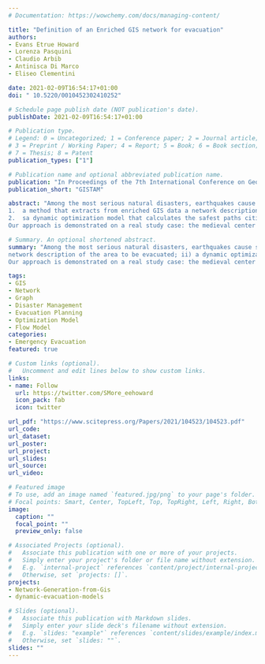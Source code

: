 ```yaml
---
# Documentation: https://wowchemy.com/docs/managing-content/

title: "Definition of an Enriched GIS network for evacuation"
authors: 
- Evans Etrue Howard
- Lorenza Pasquini
- Claudio Arbib
- Antinisca Di Marco
- Eliseo Clementini

date: 2021-02-09T16:54:17+01:00
doi: " 10.5220/0010452302410252"

# Schedule page publish date (NOT publication's date).
publishDate: 2021-02-09T16:54:17+01:00

# Publication type.
# Legend: 0 = Uncategorized; 1 = Conference paper; 2 = Journal article;
# 3 = Preprint / Working Paper; 4 = Report; 5 = Book; 6 = Book section;
# 7 = Thesis; 8 = Patent
publication_types: ["1"]

# Publication name and optional abbreviated publication name.
publication: "In Proceedings of the 7th International Conference on Geographical Information Systems Theory, Applications and Management (GISTAM 2021)"
publication_short: "GISTAM"

abstract: "Among the most serious natural disasters, earthquakes cause severe damages to infrastructures and building, can kill or injure thousands of humans and animals and, in the luckiest circumstances, just make people homeless destroying communities, habitats, economies and mental equilibrium. In order to minimise the loss of lives, an effective evacuation plan to cope with worldwide disasters is required. In this paper we describe a novel approach to timely formulate an evacuation plan of an area struck by an earthquake. The proposed solution leverages on a two-steps modeling framework: 
1.  a method that extracts from enriched GIS data a network description of the area to be evacuated; 
2.  sa dynamic optimization model that calculates the safest paths citizens should follow to reach pre-identified safe areas. While the network is computed off-line at design time, the optimization model, or one of its reductions, can be embedded in a real-time system that, recomputing it several times, can guide citizen after a natural disaster even in case of high dynamic scenario.
Our approach is demonstrated on a real study case: the medieval center of the Italian town of Sulmona, for which detailed GIS data with information on the urban structure and building vulnerability are available."

# Summary. An optional shortened abstract.
summary: "Among the most serious natural disasters, earthquakes cause severe damages to infrastructures and building, can kill or injure thousands of humans and animals and, in the luckiest circumstances, just make people homeless destroying communities, habitats, economies and mental equilibrium. In order to minimise the loss of lives, an effective evacuation plan to cope with worldwide disasters is required. In this paper we describe a novel approach to timely formulate an evacuation plan of an area struck by an earthquake. The proposed solution leverages on a two-steps modeling framework: i) a method that extracts from enriched GIS data a
network description of the area to be evacuated; ii) a dynamic optimization model that calculates the safest paths citizens should follow to reach pre-identified safe areas. While the network is computed off-line at design time, the optimization model, or one of its reductions, can be embedded in a real-time system that, recomputing it several times, can guide citizen after a natural disaster even in case of high dynamic scenario.
Our approach is demonstrated on a real study case: the medieval center of the Italian town of Sulmona, for which detailed GIS data with information on the urban structure and building vulnerability are available."

tags: 
- GIS
- Network
- Graph
- Disaster Management
- Evacuation Planning
- Optimization Model
- Flow Model
categories: 
- Emergency Evacuation
featured: true

# Custom links (optional).
#   Uncomment and edit lines below to show custom links.
links:
- name: Follow
  url: https://twitter.com/SMore_eehoward
  icon_pack: fab
  icon: twitter

url_pdf: "https://www.scitepress.org/Papers/2021/104523/104523.pdf"
url_code:
url_dataset:
url_poster:
url_project:
url_slides:
url_source:
url_video:

# Featured image
# To use, add an image named `featured.jpg/png` to your page's folder. 
# Focal points: Smart, Center, TopLeft, Top, TopRight, Left, Right, BottomLeft, Bottom, BottomRight.
image:
  caption: ""
  focal_point: ""
  preview_only: false

# Associated Projects (optional).
#   Associate this publication with one or more of your projects.
#   Simply enter your project's folder or file name without extension.
#   E.g. `internal-project` references `content/project/internal-project/index.md`.
#   Otherwise, set `projects: []`.
projects: 
- Network-Generation-from-Gis
- dynamic-evacuation-models

# Slides (optional).
#   Associate this publication with Markdown slides.
#   Simply enter your slide deck's filename without extension.
#   E.g. `slides: "example"` references `content/slides/example/index.md`.
#   Otherwise, set `slides: ""`.
slides: ""
---
```

